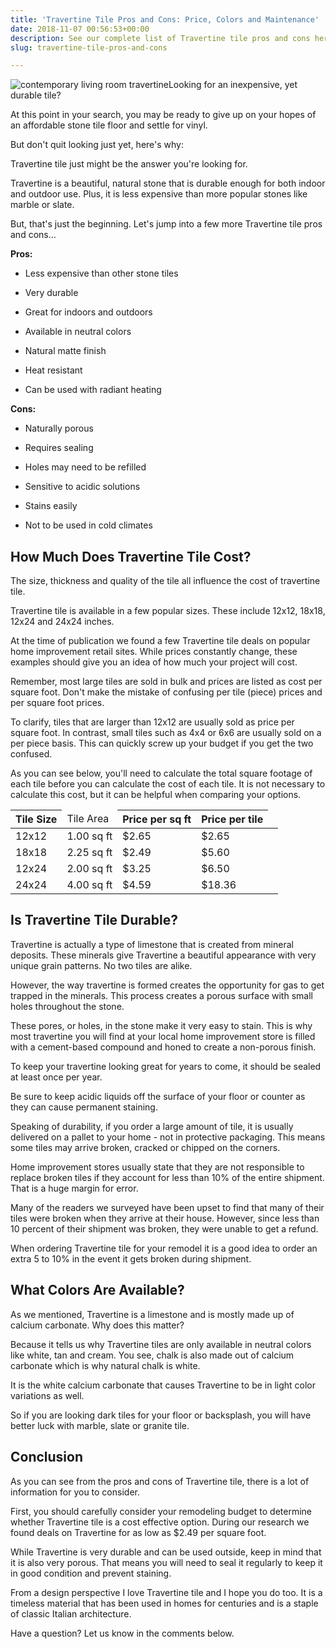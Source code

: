 ```yaml
---
title: 'Travertine Tile Pros and Cons: Price, Colors and Maintenance'
date: 2018-11-07 00:56:53+00:00
description: See our complete list of Travertine tile pros and cons here. Inside you'll discover why this durable and inexpensive stone tile is so popular.
slug: travertine-tile-pros-and-cons

---
```


![contemporary living room travertine](https://www.doorwaysmagazine.com/wp-content/uploads/contemporary_living_room_travertine-300x200.jpg)Looking for an inexpensive, yet durable tile?

At this point in your search, you may be ready to give up on your hopes of an affordable stone tile floor and settle for vinyl. 

But don't quit looking just yet, here's why: 

Travertine tile just might be the answer you're looking for.

Travertine is a beautiful, natural stone that is durable enough for both indoor and outdoor use. Plus, it is less expensive than more popular stones like marble or slate.

But, that's just the beginning. Let's jump into a few more Travertine tile pros and cons…

**Pros:**




  * Less expensive than other stone tiles


  * Very durable


  * Great for indoors and outdoors


  * Available in neutral colors


  * Natural matte finish


  * Heat resistant


  * Can be used with radiant heating



**Cons:**




  * Naturally porous


  * Requires sealing


  * Holes may need to be refilled


  * Sensitive to acidic solutions


  * Stains easily


  * Not to be used in cold climates





## How Much Does Travertine Tile Cost?



The size, thickness and quality of the tile all influence the cost of travertine tile.

Travertine tile is available in a few popular sizes. These include 12x12, 18x18, 12x24 and 24x24 inches.

At the time of publication we found a few Travertine tile deals on popular home improvement retail sites. While prices constantly change, these examples should give you an idea of how much your project will cost.

Remember, most large tiles are sold in bulk and prices are listed as cost per square foot. Don't make the mistake of confusing per tile (piece) prices and per square foot prices. 

To clarify, tiles that are larger than 12x12 are usually sold as price per square foot. In contrast, small tiles such as 4x4 or 6x6 are usually sold on a per piece basis. This can quickly screw up your budget if you get the two confused.

As you can see below, you'll need to calculate the total square footage of each tile before you can calculate the cost of each tile. It is not necessary to calculate this cost, but it can be helpful when comparing your options.

<table >
<thead>
<tr >
<th>Tile Size
</th>
<td >Tile Area
</th>
<th>Price per sq ft
</th>
<th>Price per tile
</th></tr>
</thead>
<tbody >
<tr >
<td >12x12
</td>
<td >1.00 sq ft
</td>
<td >$2.65
</td>
<td >$2.65
<td ></tr>
<tr >
<td >18x18
</td>
<td >2.25 sq ft
</td>
<td >$2.49
</td>
<td >$5.60
<td ></tr>
<tr >
<td >12x24
</td>
<td >2.00 sq ft
</td>
<td >$3.25
</td>
<td >$6.50
<td ></tr>
<tr >
<td >24x24
</td>
<td >4.00 sq ft
</td>
<td >$4.59
</td>
<td >$18.36
</td></tr>
</tbody>
</table>



## Is Travertine Tile Durable?



Travertine is actually a type of limestone that is created from mineral deposits. These minerals give Travertine a beautiful appearance with very unique grain patterns. No two tiles are alike.

However, the way travertine is formed creates the opportunity for gas to get trapped in the minerals. This process creates a porous surface with small holes throughout the stone.

These pores, or holes, in the stone make it very easy to stain. This is why most travertine you will find at your local home improvement store is filled with a cement-based compound and honed to create a non-porous finish. 

To keep your travertine looking great for years to come, it should be sealed at least once per year.

Be sure to keep acidic liquids off the surface of your floor or counter as they can cause permanent staining.

Speaking of durability, if you order a large amount of tile, it is usually delivered on a pallet to your home - not in protective packaging. This means some tiles may arrive broken, cracked or chipped on the corners. 

Home improvement stores usually state that they are not responsible to replace broken tiles if they account for less than 10% of the entire shipment. That is a huge margin for error.

Many of the readers we surveyed have been upset to find that many of their tiles were broken when they arrive at their house. However, since less than 10 percent of their shipment was broken, they were unable to get a refund.

When ordering Travertine tile for your remodel it is a good idea to order an extra 5 to 10% in the event it gets broken during shipment.



## What Colors Are Available?



As we mentioned, Travertine is a limestone and is mostly made up of calcium carbonate. Why does this matter?

Because it tells us why Travertine tiles are only available in neutral colors like white, tan and cream. You see, chalk is also made out of calcium carbonate which is why natural chalk is white.

It is the white calcium carbonate that causes Travertine to be in light color variations as well.

So if you are looking dark tiles for your floor or backsplash, you will have better luck with marble, slate or granite tile.



## Conclusion



As you can see from the pros and cons of Travertine tile, there is a lot of information for you to consider. 

First, you should carefully consider your remodeling budget to determine whether Travertine tile is a cost effective option. During our research we found deals on Travertine for as low as $2.49 per square foot.

While Travertine is very durable and can be used outside, keep in mind that it is also very porous. That means you will need to seal it regularly to keep it in good condition and prevent staining.

From a design perspective I love Travertine tile and I hope you do too. It is a timeless material that has been used in homes for centuries and is a staple of classic Italian architecture.

Have a question? Let us know in the comments below.
